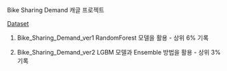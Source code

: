 Bike Sharing Demand 캐글 프로젝트

[Dataset](https://www.kaggle.com/c/bike-sharing-demand/data)


1. Bike_Sharing_Demand_ver1
RandomForest 모델을 활용 - 상위 6% 기록

2. Bike_Sharing_Demand_ver2
LGBM 모델과 Ensemble 방법을 활용 - 상위 3%기록
